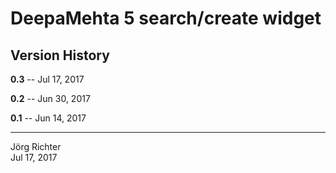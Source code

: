 # DeepaMehta 5 search/create widget

## Version History

**0.3** -- Jul 17, 2017

**0.2** -- Jun 30, 2017

**0.1** -- Jun 14, 2017

------------
Jörg Richter  
Jul 17, 2017
